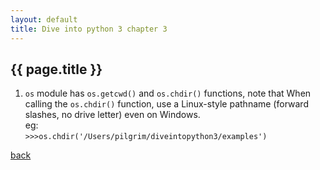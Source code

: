 ```yaml
---
layout: default
title: Dive into python 3 chapter 3
---
```


## {{ page.title }}
1. `os` module has `os.getcwd()` and `os.chdir()` functions, note that When calling the `os.chdir()` function, use a Linux-style pathname (forward slashes, no drive letter) even on Windows.     
eg:   
```>>>os.chdir('/Users/pilgrim/diveintopython3/examples')```


[back](./)
